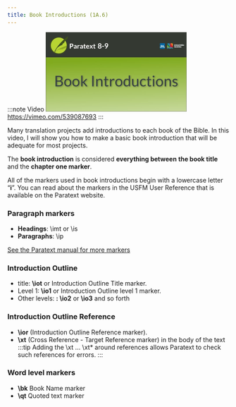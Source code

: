 ```yaml
---
title: Book Introductions (1A.6)
---
```


:::note Video
[![ ](../../media/1A.6.png)](https://vimeo.com/539087693)  
https://vimeo.com/539087693
:::

Many translation projects add introductions to each book of the Bible. In this video, I will show you how to make a basic book introduction that will be adequate for most projects.

The **book introduction** is considered **everything between** **the book title** and the **chapter one marker**.

All of the markers used in book introductions begin with a lowercase letter “**i**”. You can read about the markers in the USFM User Reference that is available on the Paratext website.

### Paragraph markers

- **Headings**: \\imt or \\is
- **Paragraphs**: \\ip

[See the Paratext manual for more markers](../../../Training-Manual/08-Appendix/C.USFM.md)

### Introduction Outline

- title: **\\iot** or Introduction Outline Title marker.
- Level 1: **\\io1** or Introduction Outline level 1 marker.
- Other levels: **: \\io2** or **\\io3** and so forth
 

### Introduction Outline Reference

- **\\ior** (Introduction Outline Reference marker).
- **\\xt** (Cross Reference - Target Reference marker) in the body of the text
:::tip
Adding the \\xt … \\xt*  around references allows Paratext to check such references for errors.
:::
### Word level markers

- **\\bk** Book Name marker  
- **\\qt** Quoted text marker
